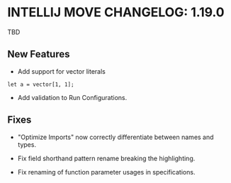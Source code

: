 # INTELLIJ MOVE CHANGELOG: 1.19.0

TBD

## New Features

* Add support for vector literals 
```move
let a = vector[1, 1];
```

* Add validation to Run Configurations.

## Fixes

* "Optimize Imports" now correctly differentiate between names and types. 

* Fix field shorthand pattern rename breaking the highlighting. 

* Fix renaming of function parameter usages in specifications.
